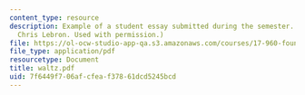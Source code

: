 ```yaml
---
content_type: resource
description: Example of a student essay submitted during the semester. (Courtesy of
  Chris Lebron. Used with permission.)
file: https://ol-ocw-studio-app-qa.s3.amazonaws.com/courses/17-960-foundations-of-political-science-fall-2004/7f6449f706afcfeaf37861dcd5245bcd_waltz.pdf
file_type: application/pdf
resourcetype: Document
title: waltz.pdf
uid: 7f6449f7-06af-cfea-f378-61dcd5245bcd
---
```

